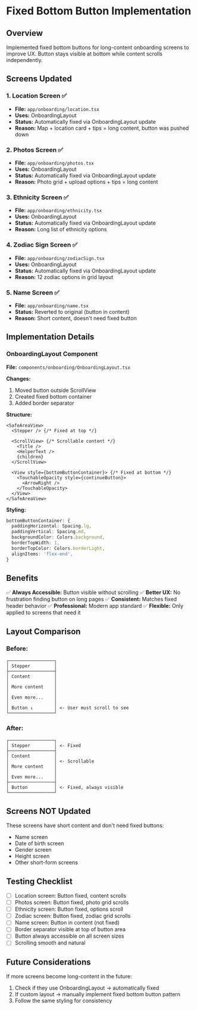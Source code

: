 # Fixed Bottom Button Implementation

## Overview
Implemented fixed bottom buttons for long-content onboarding screens to improve UX. Button stays visible at bottom while content scrolls independently.

## Screens Updated

### 1. **Location Screen** ✅
- **File:** `app/onboarding/location.tsx`
- **Uses:** OnboardingLayout
- **Status:** Automatically fixed via OnboardingLayout update
- **Reason:** Map + location card + tips = long content, button was pushed down

### 2. **Photos Screen** ✅
- **File:** `app/onboarding/photos.tsx`
- **Uses:** OnboardingLayout
- **Status:** Automatically fixed via OnboardingLayout update
- **Reason:** Photo grid + upload options + tips = long content

### 3. **Ethnicity Screen** ✅
- **File:** `app/onboarding/ethnicity.tsx`
- **Uses:** OnboardingLayout
- **Status:** Automatically fixed via OnboardingLayout update
- **Reason:** Long list of ethnicity options

### 4. **Zodiac Sign Screen** ✅
- **File:** `app/onboarding/zodiacSign.tsx`
- **Uses:** OnboardingLayout
- **Status:** Automatically fixed via OnboardingLayout update
- **Reason:** 12 zodiac options in grid layout

### 5. **Name Screen** ✅
- **File:** `app/onboarding/name.tsx`
- **Status:** Reverted to original (button in content)
- **Reason:** Short content, doesn't need fixed button

## Implementation Details

### OnboardingLayout Component
**File:** `components/onboarding/OnboardingLayout.tsx`

**Changes:**
1. Moved button outside ScrollView
2. Created fixed bottom container
3. Added border separator

**Structure:**
```tsx
<SafeAreaView>
  <Stepper /> {/* Fixed at top */}
  
  <ScrollView> {/* Scrollable content */}
    <Title />
    <HelperText />
    {children}
  </ScrollView>
  
  <View style={bottomButtonContainer}> {/* Fixed at bottom */}
    <TouchableOpacity style={continueButton}>
      <ArrowRight />
    </TouchableOpacity>
  </View>
</SafeAreaView>
```

**Styling:**
```typescript
bottomButtonContainer: {
  paddingHorizontal: Spacing.lg,
  paddingVertical: Spacing.md,
  backgroundColor: Colors.background,
  borderTopWidth: 1,
  borderTopColor: Colors.borderLight,
  alignItems: 'flex-end',
}
```

## Benefits

✅ **Always Accessible:** Button visible without scrolling
✅ **Better UX:** No frustration finding button on long pages
✅ **Consistent:** Matches fixed header behavior
✅ **Professional:** Modern app standard
✅ **Flexible:** Only applied to screens that need it

## Layout Comparison

### Before:
```
┌─────────────────┐
│ Stepper         │
├─────────────────┤
│ Content         │
│                 │
│ More content    │
│                 │
│ Even more...    │
│                 │
│ Button ↓        │ <- User must scroll to see
└─────────────────┘
```

### After:
```
┌─────────────────┐
│ Stepper         │ <- Fixed
├─────────────────┤
│ Content         │
│                 │ <- Scrollable
│ More content    │
│                 │
│ Even more...    │
├─────────────────┤
│ Button          │ <- Fixed, always visible
└─────────────────┘
```

## Screens NOT Updated

These screens have short content and don't need fixed buttons:
- Name screen
- Date of birth screen
- Gender screen
- Height screen
- Other short-form screens

## Testing Checklist

- [ ] Location screen: Button fixed, content scrolls
- [ ] Photos screen: Button fixed, photo grid scrolls
- [ ] Ethnicity screen: Button fixed, options scroll
- [ ] Zodiac screen: Button fixed, zodiac grid scrolls
- [ ] Name screen: Button in content (not fixed)
- [ ] Border separator visible at top of button area
- [ ] Button always accessible on all screen sizes
- [ ] Scrolling smooth and natural

## Future Considerations

If more screens become long-content in the future:
1. Check if they use OnboardingLayout → automatically fixed
2. If custom layout → manually implement fixed bottom button pattern
3. Follow the same styling for consistency
